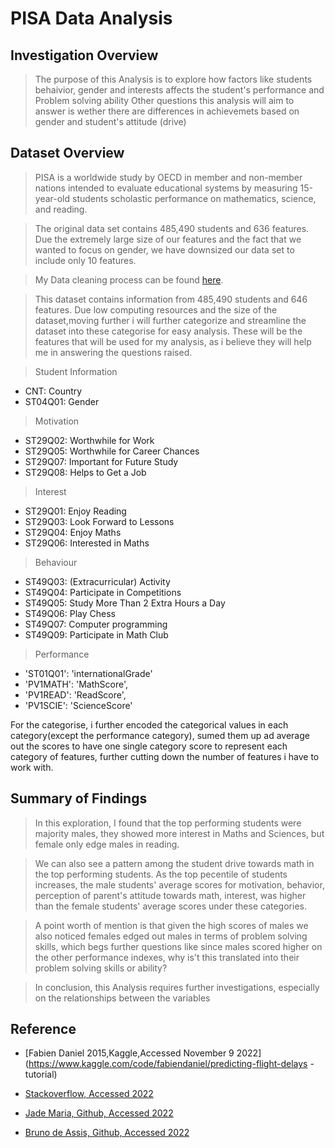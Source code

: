 # PISA Data Analysis


## Investigation Overview

>The purpose of this Analysis is to explore how factors like students behaivior, gender and interests affects the  student's performance and Problem solving ability
Other questions this analysis will aim to answer is wether there are differences in achievemets based on gender and student's attitude (drive)


## Dataset Overview

> PISA is a worldwide study by OECD in member and non-member nations intended to evaluate educational systems by measuring 15-year-old students scholastic performance on mathematics, science, and reading.

>The original data set contains 485,490 students and 636 features. Due the extremely large size of our features and the fact that we wanted to focus on gender, we have downsized our data set to include only 10 features.


>My Data cleaning process can be found [here](https://github.com/mandeebot/new_new/blob/main/pisa-data-cleaning-note.ipynb).

>This dataset contains information from 485,490 students and 646 features.
Due low computing resources and the size of the dataset,moving further i will further categorize and streamline the dataset into these categorise for easy analysis.
These will be the features that will be used for my analysis, as i believe they will help me in answering the questions raised.


>Student Information
- CNT: Country
- ST04Q01: Gender

>Motivation
- ST29Q02: Worthwhile for Work
- ST29Q05: Worthwhile for Career Chances
- ST29Q07: Important for Future Study
- ST29Q08: Helps to Get a Job

>Interest
- ST29Q01: Enjoy Reading
- ST29Q03: Look Forward to Lessons
- ST29Q04: Enjoy Maths
- ST29Q06: Interested in Maths

>Behaviour
- ST49Q03: (Extracurricular) Activity
- ST49Q04: Participate in Competitions
- ST49Q05: Study More Than 2 Extra Hours a Day
- ST49Q06: Play Chess
- ST49Q07: Computer programming
- ST49Q09: Participate in Math Club

>Performance
- 'ST01Q01': 'internationalGrade'
- 'PV1MATH': 'MathScore',
- 'PV1READ': 'ReadScore',
- 'PV1SCIE': 'ScienceScore'

For the categorise, i further encoded the categorical values in each category(except the performance category), sumed them up ad average out the scores to have one single category score to represent each  category of features, further cutting down the number of features i have to work with.

## Summary of Findings

>In this exploration, I found that the top performing students were majority males, they showed more interest in Maths and Sciences, but female only edge males in reading.

>We can also see a pattern among the student drive towards math in the top performing students. As the top pecentile of students increases, the male students' average scores for motivation, behavior, perception of parent's attitude towards math, interest, was higher than the female students' average scores under these categories.

>A point worth of mention is that given the high scores of males we also noticed females edged out males in terms of problem solving skills, which begs further questions like since males scored higher on the other performance indexes, why is't this translated into their problem solving skills or ability?

>In conclusion, this Analysis requires further investigations, especially on the relationships between the variables

## Reference
- [Fabien Daniel 2015,Kaggle,Accessed November 9 2022](https://www.kaggle.com/code/fabiendaniel/predicting-flight-delays -tutorial)

- [Stackoverflow, Accessed 2022](https://stackoverflow.com)

- [Jade Maria, Github, Accessed 2022](https://github.com/cooljade007/communicate_data_findings/blob/master/pisa2012_Part1.ipynb)

- [Bruno de Assis, Github, Accessed 2022](https://github.com/brunoassisp/PISA-Data-Viz-project) 

